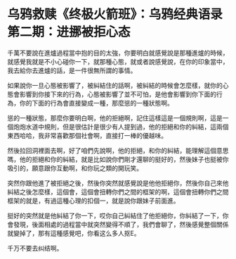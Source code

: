 # 乌鸦救赎《终极火箭班》：乌鸦经典语录第二期：进挪被拒心态

千萬不要說在進爐過程當中抱的目的太強，你要明白就感覺說是那種進爐的時候，就感覺我就是不小心碰你一下，就那種心態，就或者說感覺說，在你的印象當中，我去給你去進爐的話，是一件很無所謂的事情。

如果說你一旦心態被影響了，被糾結住的話啊，被糾結的時候會怎麼樣，就你的心態會影響到你接下來的行為，心態被影響了並不可怕，是他會影響到你下面的行為，你的下面的行為會直接變成一種，那麼慫的一種狀態啊。

慫的一種狀態，那麼你要明白啊，他的拒絕啊，記住這樣這是一個規則啊，這是一個炮炮水道中規則，但是很估計是很少有人提到過，他的拒絕和你的糾結，這兩個東西哈哈，我非常喜歡那個社會啊，直接打一棒的優越味。

然後拉回洞裡面去啊，好了咱們先說啊，他的拒絕，和你的糾結，能理解這個意思嗎，他的拒絕和你的糾結，就是比如說你們剛才還聊的挺好的，然後妹子也挺被你吸引的，願意跟你互動啊，和你玩之類的開玩笑。

突然你跟他進了被拒絕之後，然後你突然就感覺說是他他拒絕你，然後你自己來他糾結之後怎麼樣，這個會，這個會扭轉你們之間的框架的啊，這個會扭轉你們之間框架的就是，有過這種心理的扣個一，就是說你跟妹子前面進。

挺好的突然就是他糾結了你一下，哎你自己糾結住了他拒絕你，你糾結了一下，你會發現，後面相處的過程當中就突然變得不順了，我們會聊了，然後感覺整個關係就變掉了，那有這種感覺吧，你看这么多人抠E。

千万不要去纠结啊。